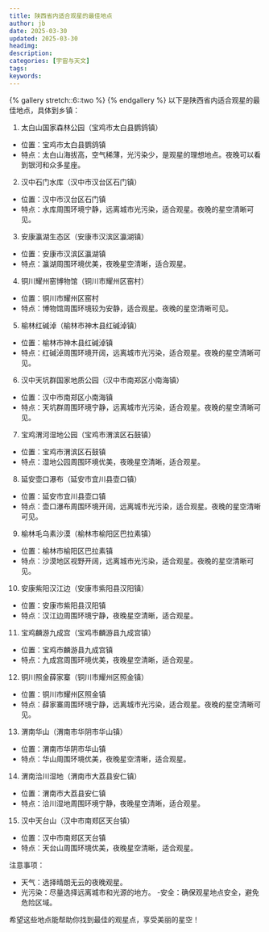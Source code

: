 ```yaml
---
title: 陕西省内适合观星的最佳地点
author: jb
date: 2025-03-30
updated: 2025-03-30
headimg: 
description: 
categories: [宇宙与天文]
tags: 
keywords: 
---
```


{% gallery stretch::6::two %}
{% endgallery %}
以下是陕西省内适合观星的最佳地点，具体到乡镇：

1. 太白山国家森林公园（宝鸡市太白县鹦鸽镇）
- 位置：宝鸡市太白县鹦鸽镇
- 特点：太白山海拔高，空气稀薄，光污染少，是观星的理想地点。夜晚可以看到银河和众多星座。

2. 汉中石门水库（汉中市汉台区石门镇）
- 位置：汉中市汉台区石门镇
- 特点：水库周围环境宁静，远离城市光污染，适合观星。夜晚的星空清晰可见。

3. 安康瀛湖生态区（安康市汉滨区瀛湖镇）
- 位置：安康市汉滨区瀛湖镇
- 特点：瀛湖周围环境优美，夜晚星空清晰，适合观星。

4. 铜川耀州窑博物馆（铜川市耀州区窑村）
- 位置：铜川市耀州区窑村
- 特点：博物馆周围环境较为安静，适合观星。夜晚的星空清晰可见。

5. 榆林红碱淖（榆林市神木县红碱淖镇）
- 位置：榆林市神木县红碱淖镇
- 特点：红碱淖周围环境开阔，远离城市光污染，适合观星。夜晚的星空清晰可见。

6. 汉中天坑群国家地质公园（汉中市南郑区小南海镇）
- 位置：汉中市南郑区小南海镇
- 特点：天坑群周围环境宁静，远离城市光污染，适合观星。夜晚的星空清晰可见。

7. 宝鸡渭河湿地公园（宝鸡市渭滨区石鼓镇）
- 位置：宝鸡市渭滨区石鼓镇
- 特点：湿地公园周围环境优美，夜晚星空清晰，适合观星。

8. 延安壶口瀑布（延安市宜川县壶口镇）
- 位置：延安市宜川县壶口镇
- 特点：壶口瀑布周围环境开阔，远离城市光污染，适合观星。夜晚的星空清晰可见。

9. 榆林毛乌素沙漠（榆林市榆阳区巴拉素镇）
- 位置：榆林市榆阳区巴拉素镇
- 特点：沙漠地区视野开阔，远离城市光污染，适合观星。夜晚的星空清晰可见。

10. 安康紫阳汉江边（安康市紫阳县汉阳镇）
- 位置：安康市紫阳县汉阳镇
- 特点：汉江边周围环境宁静，夜晚星空清晰，适合观星。

11. 宝鸡麟游九成宫（宝鸡市麟游县九成宫镇）
- 位置：宝鸡市麟游县九成宫镇
- 特点：九成宫周围环境优美，夜晚星空清晰，适合观星。

12. 铜川照金薛家寨（铜川市耀州区照金镇）
- 位置：铜川市耀州区照金镇
- 特点：薛家寨周围环境宁静，远离城市光污染，适合观星。夜晚的星空清晰可见。

13. 渭南华山（渭南市华阴市华山镇）
- 位置：渭南市华阴市华山镇
- 特点：华山周围环境优美，夜晚星空清晰，适合观星。

14. 渭南洽川湿地（渭南市大荔县安仁镇）
- 位置：渭南市大荔县安仁镇
- 特点：洽川湿地周围环境宁静，夜晚星空清晰，适合观星。

15. 汉中天台山（汉中市南郑区天台镇）
- 位置：汉中市南郑区天台镇
- 特点：天台山周围环境优美，夜晚星空清晰，适合观星。

注意事项：
- 天气：选择晴朗无云的夜晚观星。
- 光污染：尽量选择远离城市和光源的地方。
-安全：确保观星地点安全，避免危险区域。

希望这些地点能帮助你找到最佳的观星点，享受美丽的星空！
